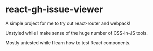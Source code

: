 # react-gh-issue-viewer

A simple project for me to try out react-router and webpack!

Unstyled while I make sense of the huge number of CSS-in-JS tools.

Mostly untested while I learn how to test React components.
